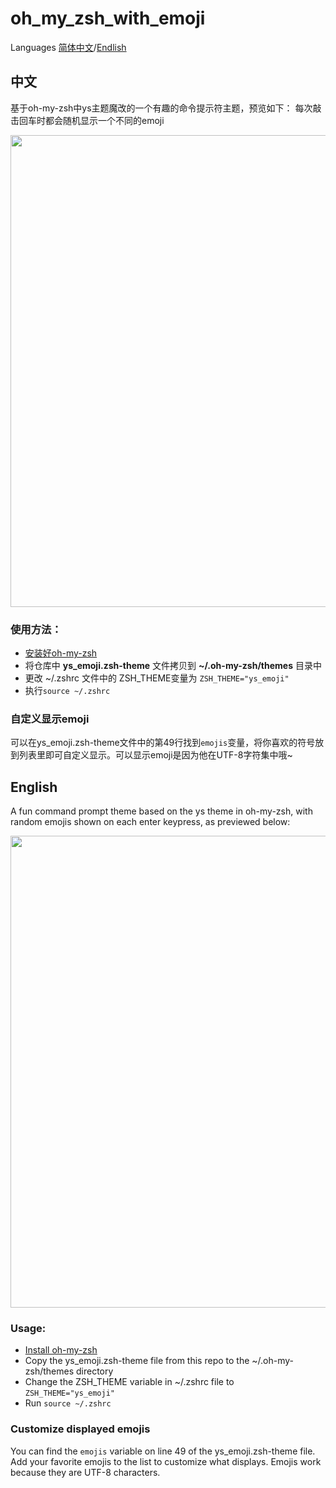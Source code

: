 # oh_my_zsh_with_emoji
Languages [简体中文](https://github.com/SVMawww/oh_my_zsh_with_emoji/blob/main/README.md#%E4%B8%AD%E6%96%87)/[Endlish](https://github.com/SVMawww/oh_my_zsh_with_emoji/blob/main/README.md#english)
## 中文

基于oh-my-zsh中ys主题魔改的一个有趣的命令提示符主题，预览如下：
每次敲击回车时都会随机显示一个不同的emoji

<img src="https://github.com/SVMawww/oh_my_zsh_with_emoji/assets/81839065/479a6e51-f0fa-4075-a6b7-a1fafada18a3" width=755 />

### 使用方法：
- [安装好oh-my-zsh](https://ohmyz.sh/#install)
- 将仓库中 **ys_emoji.zsh-theme** 文件拷贝到 **~/.oh-my-zsh/themes** 目录中
- 更改 ~/.zshrc 文件中的 ZSH_THEME变量为  `ZSH_THEME="ys_emoji"`
- 执行`source ~/.zshrc`

### 自定义显示emoji

可以在ys_emoji.zsh-theme文件中的第49行找到`emojis`变量，将你喜欢的符号放到列表里即可自定义显示。可以显示emoji是因为他在UTF-8字符集中哦~

## English

A fun command prompt theme based on the ys theme in oh-my-zsh, with random emojis shown on each enter keypress, as previewed below:

<img src="https://github.com/SVMawww/oh_my_zsh_with_emoji/assets/81839065/479a6e51-f0fa-4075-a6b7-a1fafada18a3" width=755 />

### Usage:
- [Install oh-my-zsh](https://ohmyz.sh/#install)
- Copy the ys_emoji.zsh-theme file from this repo to the ~/.oh-my-zsh/themes directory
- Change the ZSH_THEME variable in ~/.zshrc file to `ZSH_THEME="ys_emoji"`
- Run `source ~/.zshrc`

### Customize displayed emojis
You can find the `emojis` variable on line 49 of the ys_emoji.zsh-theme file. Add your favorite emojis to the list to customize what displays. Emojis work because they are UTF-8 characters.
